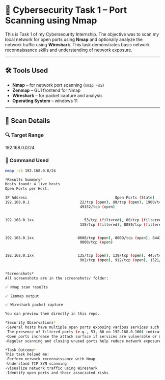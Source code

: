 # 🔐 Cybersecurity Task 1 – Port Scanning using Nmap

This is Task 1 of my Cybersecurity Internship. The objective was to scan my local network for open ports using **Nmap** and optionally analyze the network traffic using **Wireshark**. This task demonstrates basic network reconnaissance skills and understanding of network exposure.

---

## 🛠 Tools Used

- **Nmap** – for network port scanning (`nmap -sS`)
- **Zenmap** – GUI frontend for Nmap 
- **Wireshark** – for packet capture and analysis 
- **Operating System** – windows 11

---

## 📡 Scan Details

### 🔍 Target Range
192.168.0.0/24

### 🧪 Command Used
```bash
nmap -sS 192.168.0.0/24

*Results Summary*
Hosts found: 4 live hosts
Open Ports per Host:

IP Address	                                      Open Ports (State)	                                  Service Name
192.168.0.1	                      22/tcp (open), 80/tcp (open), 1900/tcp (open),                  ssh, http, upnp, unknown
                                  49152/tcp (open)	                                              


192.168.0.1xx                    	53/tcp (filtered), 80/tcp (filtered),                           domain, http, msrpc, http-proxy
                                  135/tcp (filtered), 8080/tcp (filtered)	                       


192.168.0.1xx                    8008/tcp (open), 8009/tcp (open), 8443/tcp (open),              http, ajp13, https-alt, cslistener
                                  9000/tcp (open)	                                               


192.168.0.1xx                    135/tcp (open), 139/tcp (open), 445/tcp (open),                 msrpc, netbios-ssn, microsoft-ds, iss-realsecure,
                                  902/tcp (open), 912/tcp (open), 1521/tcp (open)	                apex-mesh, oracle 
                                                                                                  

*Screenshots*
All screenshots are in the screenshots/ folder:

✅ Nmap scan results

✅ Zenmap output 

✅ Wireshark packet capture

You can preview them directly in this repo.

*Security Observations*
-Several hosts have multiple open ports exposing various services such as SSH (22), HTTP (80, 8008, 8080), Oracle DB (1521), and Microsoft services (445).
-The presence of filtered ports (e.g., 53, 80 on 192.168.0.100) indicates firewall or filtering rules.
-Open ports increase the attack surface if services are vulnerable or misconfigured.
-Regular scanning and closing unused ports help reduce network exposure.

*Task Outcome*
This task helped me:
-Perform network reconnaissance with Nmap
-Understand TCP SYN scanning
-Visualize network traffic using Wireshark
-Identify open ports and their associated risks
